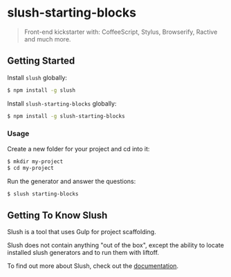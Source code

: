 # slush-starting-blocks
> Front-end kickstarter with: CoffeeScript, Stylus, Browserify, Ractive and much more.


## Getting Started

Install `slush` globally:

```bash
$ npm install -g slush
```

Install `slush-starting-blocks` globally:

```bash
$ npm install -g slush-starting-blocks
```

### Usage

Create a new folder for your project and cd into it:

```bash
$ mkdir my-project
$ cd my-project
```

Run the generator and answer the questions:

```bash
$ slush starting-blocks
```

## Getting To Know Slush

Slush is a tool that uses Gulp for project scaffolding.

Slush does not contain anything "out of the box", except the ability to locate installed slush generators and to run them with liftoff.

To find out more about Slush, check out the [documentation](https://github.com/klei/slush).
